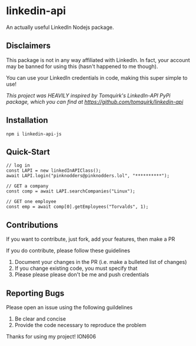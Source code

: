# linkedin-api
An actually useful LinkedIn Nodejs package.

## Disclaimers
This package is not in any way affiliated with LinkedIn. In fact, your account may be banned for using this (hasn't happened to me though).

You can use your LinkedIn credentials in code, making this super simple to use!

*This project was HEAVILY inspired by Tomquirk's LinkedIn-API PyPi package, which you can find at https://github.com/tomquirk/linkedin-api*

## Installation
`npm i linkedin-api-js`


## Quick-Start
```JS
// log in
const LAPI = new linkedInAPIClass();
await LAPI.login("pinknodders@pinknodders.lol", "**********");

// GET a company
const comp = await LAPI.searchCompanies("Linux");

// GET one employee
const emp = await comp[0].getEmployees("Torvalds", 1);
```

## Contributions
If you want to contribute, just fork, add your features, then make a PR

If you do contribute, please follow these guidelines
1. Document your changes in the PR (i.e. make a bulleted list of changes)
2. If you change existing code, you must specify that
3. Please please please don't be me and push credentials

## Reporting Bugs
Please open an issue using the following guildelines
1. Be clear and concise
2. Provide the code necessary to reproduce the problem

Thanks for using my project!
ION606
